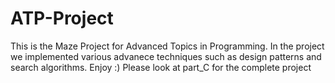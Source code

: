 # ATP-Project
This is the Maze Project for Advanced Topics in Programming. 
In the project we implemented various advanece techniques such as design patterns and search algorithms.
Enjoy :)
Please look at part_C for the complete project

